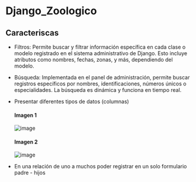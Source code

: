 # Django_Zoologico
## Caracteriscas
- Filtros: Permite buscar y filtrar información específica en cada clase o modelo registrado en el sistema administrativo de Django. Esto incluye atributos como nombres, fechas, zonas, y más, dependiendo del modelo.
- Búsqueda: Implementada en el panel de administración, permite buscar registros específicos por nombres, identificaciones, números únicos o especialidades. La búsqueda es dinámica y funciona en tiempo real.
- Presentar diferentes tipos de datos (columnas)
  #### Imagen 1
  ![image](https://github.com/user-attachments/assets/1d5eb1e9-e62b-4d8a-8517-9f397d9bfc91)
  
  #### Imagen 2
  ![image](https://github.com/user-attachments/assets/650f51ba-43db-472d-92e1-cb67940e21e7)


- En una relación de uno a muchos poder registrar en un solo formulario padre - hijos 
